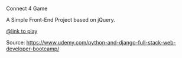 Connect 4 Game

A Simple Front-End Project based on jQuery.

[@link to play](https://maxinimize.github.io/Connect4/)

Source: https://www.udemy.com/python-and-django-full-stack-web-developer-bootcamp/
